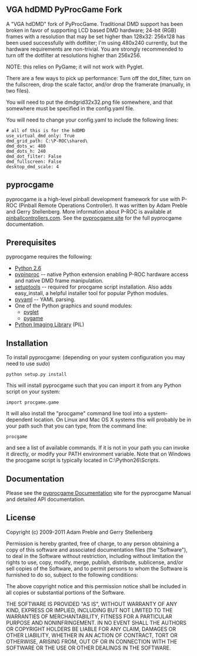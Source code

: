 ## VGA hdDMD PyProcGame Fork

A "VGA hdDMD" fork of PyProcGame.  Traditional DMD support has been 
broken in favor of supporting LCD based DMD hardware; 24-bit (RGB) 
frames with a resolution that may be set higher than 128x32: 
256x128 has been used successfully with dotfilter; I'm using 480x240 
currently, but the hardware requirements are non-trivial. You are 
strongly recommended to turn off the dotfilter at resolutions higher than 
256x256.

NOTE: this relies on PyGame; it will not work with Pyglet.

There are a few ways to pick up performance:
Turn off the dot_filter, turn on the fullscreen, drop the scale factor, and/or
drop the framerate (manually, in two files).

You will need to put the dmdgrid32x32.png file somewhere, and that somewhere
must be specified in the config.yaml file.

You will need to change your config.yaml to include the following lines:

	# all of this is for the hdDMD
	use_virtual_dmd_only: True
	dmd_grid_path: C:\P-ROC\shared\
	dmd_dots_w: 480
	dmd_dots_h: 240
	dmd_dot_filter: False
	dmd_fullscreen: False
	desktop_dmd_scale: 4



## pyprocgame

pyprocgame is a high-level pinball development framework for use with P-ROC (Pinball Remote Operations Controller).  It was written by Adam Preble and Gerry Stellenberg.  More information about P-ROC is available at [pinballcontrollers.com](http://pinballcontrollers.com/).  See the [pyprocgame site](http://pyprocgame.pindev.org/) for the full pyprocgame documentation.

## Prerequisites

pyprocgame requires the following:

- [Python 2.6](http://python.org/)
- [pypinproc](http://github.com/preble/pypinproc) -- native Python extension enabling P-ROC hardware access and native DMD frame manipulation.
- [setuptools](http://pypi.python.org/pypi/setuptools) -- required for procgame script installation.  Also adds easy\_install, a helpful installer tool for popular Python modules.
- [pyyaml](http://pyyaml.org/) -- YAML parsing.
- One of the Python graphics and sound modules:
  - [pyglet](http://www.pyglet.org/)
  - [pygame](http://www.pygame.org/)
- [Python Imaging Library](http://www.pythonware.com/products/pil/) (PIL)

## Installation

To install pyprocgame: (depending on your system configuration you may need to use _sudo_)

	python setup.py install

This will install pyprocgame such that you can import it from any Python script on your system:

	import procgame.game

It will also install the "procgame" command line tool into a system-dependent location.  On Linux and Mac OS X systems this will probably be in your path such that you can type, from the command line:

	procgame

and see a list of available commands.  If it is not in your path you can invoke it directly, or modify your PATH environment variable.  Note that on Windows the procgame script is typically located in C:\Python26\Scripts.

## Documentation

Please see the [pyprocgame Documentation](http://pyprocgame.pindev.org/) site for the pyprocgame Manual and detailed API documentation.

## License

Copyright (c) 2009-2011 Adam Preble and Gerry Stellenberg

Permission is hereby granted, free of charge, to any person obtaining a copy
of this software and associated documentation files (the "Software"), to deal
in the Software without restriction, including without limitation the rights
to use, copy, modify, merge, publish, distribute, sublicense, and/or sell
copies of the Software, and to permit persons to whom the Software is
furnished to do so, subject to the following conditions:

The above copyright notice and this permission notice shall be included in
all copies or substantial portions of the Software.

THE SOFTWARE IS PROVIDED "AS IS", WITHOUT WARRANTY OF ANY KIND, EXPRESS OR
IMPLIED, INCLUDING BUT NOT LIMITED TO THE WARRANTIES OF MERCHANTABILITY,
FITNESS FOR A PARTICULAR PURPOSE AND NONINFRINGEMENT. IN NO EVENT SHALL THE
AUTHORS OR COPYRIGHT HOLDERS BE LIABLE FOR ANY CLAIM, DAMAGES OR OTHER
LIABILITY, WHETHER IN AN ACTION OF CONTRACT, TORT OR OTHERWISE, ARISING FROM,
OUT OF OR IN CONNECTION WITH THE SOFTWARE OR THE USE OR OTHER DEALINGS IN
THE SOFTWARE.